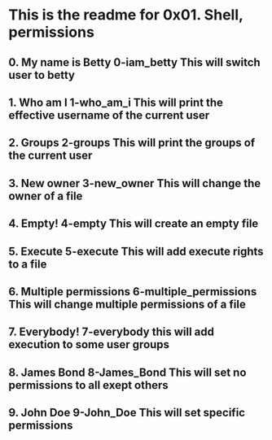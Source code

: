 <H1>This is the readme for 0x01. Shell, permissions
<H2>0. My name is Betty
0-iam_betty This will switch user to betty
<H2>1. Who am I
1-who_am_i This will print the effective username of the current user
<H2>2. Groups
2-groups This will print the groups of the current user
<H2>3. New owner
3-new_owner This will change the owner of a file
<H2>4. Empty!
4-empty This will create an empty file
<H2>5. Execute
5-execute This will add execute rights to a file
<H2>6. Multiple permissions
6-multiple_permissions This will change multiple permissions of a file
<H2>7. Everybody!
7-everybody this will add execution to some user groups
<H2>8. James Bond
8-James_Bond This will set no permissions to all exept others
<H2>9. John Doe
9-John_Doe This will set specific permissions
